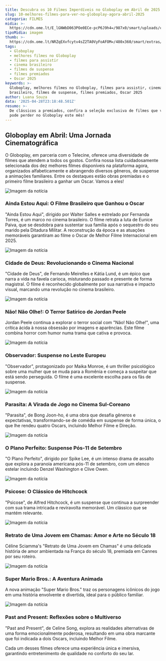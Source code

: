 ```yaml
---
title: Descubra os 10 Filmes Imperdíveis no Globoplay em Abril de 2025
slug: 10-melhores-filmes-para-ver-no-globoplay-agora-abril-2025
categoria: FILMES
midia: >-
  https://cdn.ome.lt/E_lGNWbD063POe0ECe-pcP6J9h4=/987x0/smart/uploads/conteudo/fotos/melhores-filmes-globoplay-2025.png
tipoMidia: imagem
thumb: >-
  https://cdn.ome.lt/NRZqEXvfcytv4sZ2TA0VyFoAFOM=/480x360/smart/extras/conteudos/melhores-filmes-globoplay-2025.png
tags:
  - Globoplay
  - melhores filmes no Globoplay
  - filmes para assistir
  - cinema brasileiro
  - filmes de suspense
  - filmes premiados
  - Oscar 2025
keywords: >-
  Globoplay, melhores filmes no Globoplay, filmes para assistir, cinema
  brasileiro, filmes de suspense, filmes premiados, Oscar 2025
author: Luana Souza
data: '2025-04-28T23:18:48.501Z'
resumo: >-
  De clássicos a premiados, confira a seleção exclusiva de filmes que você não
  pode perder no Globoplay este mês!
---
```


## Globoplay em Abril: Uma Jornada Cinematográfica

O Globoplay, em parceria com o Telecine, oferece uma diversidade de filmes que atendem a todos os gostos. Confira nossa lista cuidadosamente selecionada dos dez melhores filmes disponíveis na plataforma agora, organizados alfabeticamente e abrangendo diversos gêneros, de suspense a animações familiares. Entre os destaques estão obras premiadas e o primeiro filme brasileiro a ganhar um Oscar. Vamos a eles!

![Imagem da notícia](https://cdn.ome.lt/ceEJTLbV9CHkDAr3Icmv5WppYxM=/fit-in/837x500/smart/uploads/conteudo/fotos/Ainda-estou-aqui-onde-assistir_6a74AEs.png)

### Ainda Estou Aqui: O Filme Brasileiro que Ganhou o Oscar

"Ainda Estou Aqui", dirigido por Walter Salles e estrelado por Fernanda Torres, é um marco no cinema brasileiro. O filme retrata a luta de Eunice Paiva, que se desdobra para sustentar sua família após o sequestro do seu marido pela Ditadura Militar. A reconstrução da época e as atuações memoráveis garantiram ao filme o Oscar de Melhor Filme Internacional em 2025.

![Imagem da notícia](https://cdn.ome.lt/UQen77tjc7UJfAVzpnK9rwJbzmo=/fit-in/837x500/smart/uploads/conteudo/fotos/cidade-de-deus.webp)

### Cidade de Deus: Revolucionando o Cinema Nacional

"Cidade de Deus", de Fernando Meirelles e Kátia Lund, é um épico que narra a vida na favela carioca, misturando passado e presente de forma magistral. O filme é reconhecido globalmente por sua narrativa e impacto visual, marcando uma revolução no cinema brasileiro.

![Imagem da notícia](https://cdn.ome.lt/oHhA8mlFGAXlpjBGQbASYWl0xrk=/fit-in/837x500/smart/uploads/conteudo/fotos/nope_DNUOH3r.jpg)

### Não! Não Olhe!: O Terror Satírico de Jordan Peele

Jordan Peele continua a explorar o terror social com "Não! Não Olhe!", uma crítica ácida à nossa obsessão por imagens e aparências. Este filme combina horror com humor numa trama que cativa e provoca.

![Imagem da notícia](https://cdn.ome.lt/PjOP6qasQNdcWoHRMKZ6TkbIJxI=/fit-in/837x500/smart/uploads/conteudo/fotos/watcher_x9pHAGf.jpg)

### Observador: Suspense no Leste Europeu

"Observador", protagonizado por Maika Monroe, é um thriller psicológico sobre uma mulher que se muda para a Romênia e começa a suspeitar que está sendo perseguida. O filme é uma excelente escolha para os fãs de suspense.

![Imagem da notícia](https://cdn.ome.lt/MQR_6CSI62Bd5b18isnZ07Zw-i0=/fit-in/837x500/smart/uploads/conteudo/fotos/parasita_wbYJMcc.jpg)

### Parasita: A Virada de Jogo no Cinema Sul-Coreano

"Parasita", de Bong Joon-ho, é uma obra que desafia gêneros e expectativas, transformando-se de comédia em suspense de forma única, o que lhe rendeu quatro Oscars, incluindo Melhor Filme e Direção.

![Imagem da notícia](https://cdn.ome.lt/gHKB6q1BLW1kT6iYDsPQVq26pJY=/fit-in/837x500/smart/uploads/conteudo/fotos/plano-perfeito.jpg)

### O Plano Perfeito: Suspense Pós-11 de Setembro

"O Plano Perfeito", dirigido por Spike Lee, é um intenso drama de assalto que explora a paranoia americana pós-11 de setembro, com um elenco estelar incluindo Denzel Washington e Clive Owen.

![Imagem da notícia](https://cdn.ome.lt/aawTKjVXFvVHhb88FWW88UDyBIo=/fit-in/837x500/smart/uploads/conteudo/fotos/psicose_Wn4eJn4.jpg)

### Psicose: O Clássico de Hitchcock

"Psicose", de Alfred Hitchcock, é um suspense que continua a surpreender com sua trama intricada e reviravolta memorável. Um clássico que se mantém relevante.

![Imagem da notícia](https://cdn.ome.lt/joYOUFXtMO2XsV1oM2IiXA0Jba0=/fit-in/837x500/smart/uploads/conteudo/fotos/retrato_de_uma_jovem_em_chamas.jpg)

### Retrato de Uma Jovem em Chamas: Amor e Arte no Século 18

Céline Sciamma's "Retrato de Uma Jovem em Chamas" é uma delicada história de amor ambientada na França do século 18, premiada em Cannes por seu roteiro.

![Imagem da notícia](https://cdn.ome.lt/WzVz7k_ybB6GWI2yyaESSkUq_G0=/fit-in/837x500/smart/uploads/conteudo/fotos/super_mario_bros_movie.webp)

### Super Mario Bros.: A Aventura Animada

A nova animação "Super Mario Bros." traz os personagens icônicos do jogo em uma história envolvente e divertida, ideal para o público familiar.

![Imagem da notícia](https://cdn.ome.lt/C4wgXz4eNqfCHpaABy8AaRMUnMw=/fit-in/837x500/smart/uploads/conteudo/fotos/vidas_passadas.jpg)

### Past and Present: Reflexões sobre o Multiverso

"Past and Present", de Celine Song, explora as realidades alternativas de uma forma emocionalmente poderosa, resultando em uma obra marcante que foi indicada a dois Oscars, incluindo Melhor Filme.

Cada um desses filmes oferece uma experiência única e imersiva, garantindo entretenimento de qualidade no conforto do seu lar.
